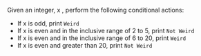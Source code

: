Given an integer, x , perform the following conditional actions:

-   If x  is odd, print `Weird`
-   If x is even and in the inclusive range of 2  to 5, print `Not Weird`
-   If x is even and in the inclusive range of  6 to 20, print `Weird`
-   If x is even and greater than 20, print `Not Weird`